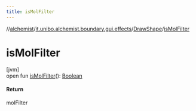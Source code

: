 ```yaml
---
title: isMolFilter
---
```

//[alchemist](../../../index.html)/[it.unibo.alchemist.boundary.gui.effects](../index.html)/[DrawShape](index.html)/[isMolFilter](is-mol-filter.html)



# isMolFilter



[jvm]\
open fun [isMolFilter](is-mol-filter.html)(): [Boolean](https://kotlinlang.org/api/latest/jvm/stdlib/kotlin/-boolean/index.html)



#### Return



molFilter




